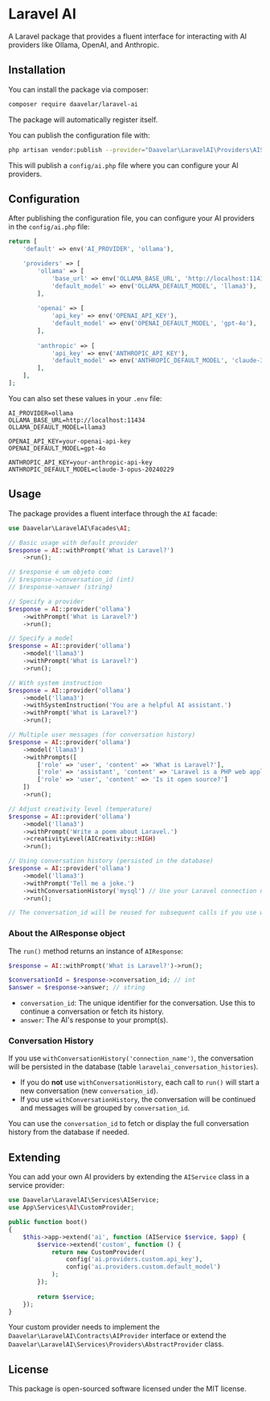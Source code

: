 # Laravel AI

A Laravel package that provides a fluent interface for interacting with AI providers like Ollama, OpenAI, and Anthropic.

## Installation

You can install the package via composer:

```bash
composer require daavelar/laravel-ai
```

The package will automatically register itself.

You can publish the configuration file with:

```bash
php artisan vendor:publish --provider="Daavelar\LaravelAI\Providers\AIServiceProvider" --tag="config"
```

This will publish a `config/ai.php` file where you can configure your AI providers.

## Configuration

After publishing the configuration file, you can configure your AI providers in the `config/ai.php` file:

```php
return [
    'default' => env('AI_PROVIDER', 'ollama'),

    'providers' => [
        'ollama' => [
            'base_url' => env('OLLAMA_BASE_URL', 'http://localhost:11434'),
            'default_model' => env('OLLAMA_DEFAULT_MODEL', 'llama3'),
        ],
        
        'openai' => [
            'api_key' => env('OPENAI_API_KEY'),
            'default_model' => env('OPENAI_DEFAULT_MODEL', 'gpt-4o'),
        ],
        
        'anthropic' => [
            'api_key' => env('ANTHROPIC_API_KEY'),
            'default_model' => env('ANTHROPIC_DEFAULT_MODEL', 'claude-3-opus-20240229'),
        ],
    ],
];
```

You can also set these values in your `.env` file:

```
AI_PROVIDER=ollama
OLLAMA_BASE_URL=http://localhost:11434
OLLAMA_DEFAULT_MODEL=llama3

OPENAI_API_KEY=your-openai-api-key
OPENAI_DEFAULT_MODEL=gpt-4o

ANTHROPIC_API_KEY=your-anthropic-api-key
ANTHROPIC_DEFAULT_MODEL=claude-3-opus-20240229
```

## Usage

The package provides a fluent interface through the `AI` facade:

```php
use Daavelar\LaravelAI\Facades\AI;

// Basic usage with default provider
$response = AI::withPrompt('What is Laravel?')
    ->run();

// $response é um objeto com:
// $response->conversation_id (int)
// $response->answer (string)

// Specify a provider
$response = AI::provider('ollama')
    ->withPrompt('What is Laravel?')
    ->run();

// Specify a model
$response = AI::provider('ollama')
    ->model('llama3')
    ->withPrompt('What is Laravel?')
    ->run();

// With system instruction
$response = AI::provider('ollama')
    ->model('llama3')
    ->withSystemInstruction('You are a helpful AI assistant.')
    ->withPrompt('What is Laravel?')
    ->run();

// Multiple user messages (for conversation history)
$response = AI::provider('ollama')
    ->model('llama3')
    ->withPrompts([
        ['role' => 'user', 'content' => 'What is Laravel?'],
        ['role' => 'assistant', 'content' => 'Laravel is a PHP web application framework.'],
        ['role' => 'user', 'content' => 'Is it open source?']
    ])
    ->run();

// Adjust creativity level (temperature)
$response = AI::provider('ollama')
    ->model('llama3')
    ->withPrompt('Write a poem about Laravel.')
    ->creativityLevel(AICreativity::HIGH)
    ->run();

// Using conversation history (persisted in the database)
$response = AI::provider('ollama')
    ->model('llama3')
    ->withPrompt('Tell me a joke.')
    ->withConversationHistory('mysql') // Use your Laravel connection name
    ->run();

// The conversation_id will be reused for subsequent calls if you use withConversationHistory
```

### About the AIResponse object

The `run()` method returns an instance of `AIResponse`:

```php
$response = AI::withPrompt('What is Laravel?')->run();

$conversationId = $response->conversation_id; // int
$answer = $response->answer; // string
```

- `conversation_id`: The unique identifier for the conversation. Use this to continue a conversation or fetch its history.
- `answer`: The AI's response to your prompt(s).

### Conversation History

If you use `withConversationHistory('connection_name')`, the conversation will be persisted in the database (table `laravelai_conversation_histories`).
- If you do **not** use `withConversationHistory`, each call to `run()` will start a new conversation (new `conversation_id`).
- If you use `withConversationHistory`, the conversation will be continued and messages will be grouped by `conversation_id`.

You can use the `conversation_id` to fetch or display the full conversation history from the database if needed.

## Extending

You can add your own AI providers by extending the `AIService` class in a service provider:

```php
use Daavelar\LaravelAI\Services\AIService;
use App\Services\AI\CustomProvider;

public function boot()
{
    $this->app->extend('ai', function (AIService $service, $app) {
        $service->extend('custom', function () {
            return new CustomProvider(
                config('ai.providers.custom.api_key'),
                config('ai.providers.custom.default_model')
            );
        });
        
        return $service;
    });
}
```

Your custom provider needs to implement the `Daavelar\LaravelAI\Contracts\AIProvider` interface or extend the `Daavelar\LaravelAI\Services\Providers\AbstractProvider` class.

## License

This package is open-sourced software licensed under the MIT license.